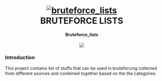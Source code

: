 <h1 align="center">
  <br>
  <a href="https://github.com/harsh-kk/bruteforce_lists"><img src="https://i.ibb.co/qktQLm8/brute-force-1.jpg" alt="bruteforce_lists"></a>
  <br>
  BRUTEFORCE LISTS
  <br>
</h1>

<h4 align="center">Bruteforce_lists</h4>


<p align="center">
  <a href="https://twitter.com/xploitprotocol">
      <img src="https://img.shields.io/twitter/url?logoColor=green&style=social&url=https%3A%2F%2Ftwitter.com%2Fxploitprotocol">
  </a>
</p>


### Introduction
This project contains list of stuffs that can be used in bruteforcing collected from different sources and combined together based on the the categories.

